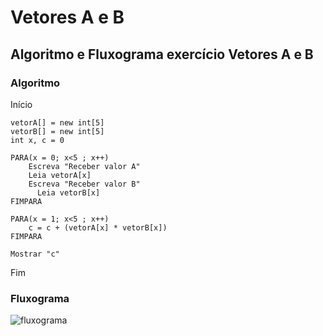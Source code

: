 # Vetores A e B
## Algoritmo e Fluxograma exercício Vetores A e B
### Algoritmo
Início

	vetorA[] = new int[5]
	vetorB[] = new int[5]
	int x, c = 0
	
	PARA(x = 0; x<5 ; x++) 
	    Escreva "Receber valor A" 
	    Leia vetorA[x]
	    Escreva "Receber valor B" 
          Leia vetorB[x]
	FIMPARA
	
	PARA(x = 1; x<5 ; x++)
	    c = c + (vetorA[x] * vetorB[x])
	FIMPARA

	Mostrar "c"

Fim

### Fluxograma
![fluxograma](https://user-images.githubusercontent.com/104536317/171484154-0674a026-db71-4352-a5ae-afaac52e20ea.png)

